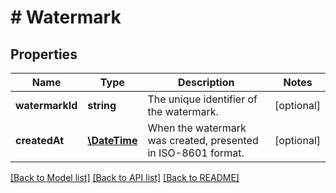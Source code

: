 # # Watermark

## Properties

Name | Type | Description | Notes
------------ | ------------- | ------------- | -------------
**watermarkId** | **string** | The unique identifier of the watermark. | [optional]
**createdAt** | [**\DateTime**](\DateTime.md) | When the watermark was created, presented in ISO-8601 format. | [optional]

[[Back to Model list]](../../README.md#models) [[Back to API list]](../../README.md#endpoints) [[Back to README]](../../README.md)
